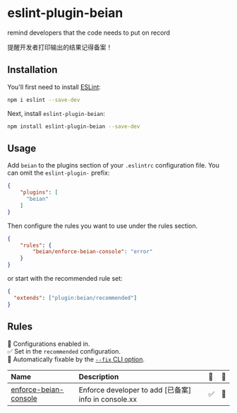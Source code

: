 # eslint-plugin-beian

remind developers that the code needs to put on record

提醒开发者打印输出的结果记得备案！

## Installation

You'll first need to install [ESLint](https://eslint.org/):

```sh
npm i eslint --save-dev
```

Next, install `eslint-plugin-beian`:

```sh
npm install eslint-plugin-beian --save-dev
```

## Usage

Add `beian` to the plugins section of your `.eslintrc` configuration file. You can omit the `eslint-plugin-` prefix:

```json
{
    "plugins": [
      "beian"
    ]
}
```

Then configure the rules you want to use under the rules section.

```json
{
    "rules": {
        "beian/enforce-beian-console": "error"
    }
}
```

or start with the recommended rule set:

```json
{
  "extends": ["plugin:beian/recommended"]
}
```

## Rules

<!-- begin auto-generated rules list -->

💼 Configurations enabled in.\
✅ Set in the `recommended` configuration.\
🔧 Automatically fixable by the [`--fix` CLI option](https://eslint.org/docs/user-guide/command-line-interface#--fix).

| Name                                                         | Description                                       | 💼 | 🔧 |
| :----------------------------------------------------------- | :------------------------------------------------ | :- | :- |
| [enforce-beian-console](docs/rules/enforce-beian-console.md) | Enforce developer to add [已备案] info in console.xx | ✅  | 🔧 |

<!-- end auto-generated rules list -->


